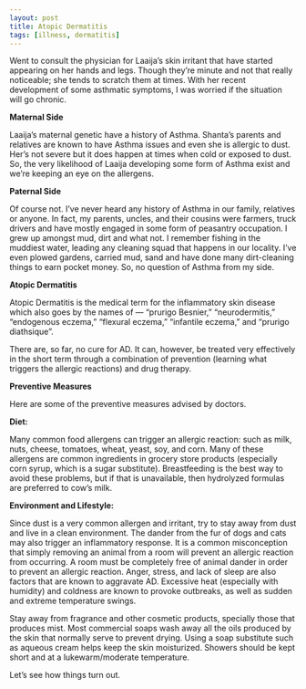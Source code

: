 ```yaml
---
layout: post
title: Atopic Dermatitis
tags: [illness, dermatitis]
---
```


Went to consult the physician for Laaija’s skin irritant that have started appearing on her hands and legs. Though they’re minute and not that really noticeable; she tends to scratch them at times. With her recent development of some asthmatic symptoms, I was worried if the situation will go chronic.

**Maternal Side**

Laaija’s maternal genetic have a history of Asthma. Shanta’s parents and relatives are known to have Asthma issues and even she is allergic to dust. Her’s not severe but it does happen at times when cold or exposed to dust. So, the very likelihood of Laaija developing some form of Asthma exist and we’re keeping an eye on the allergens.

**Paternal Side**

Of course not. I’ve never heard any history of Asthma in our family, relatives or anyone. In fact, my parents, uncles, and their cousins were farmers, truck drivers and have mostly engaged in some form of peasantry occupation. I grew up amongst mud, dirt and what not. I remember fishing in the muddiest water, leading any cleaning squad that happens in our locality. I’ve even plowed gardens, carried mud, sand and have done many dirt-cleaning things to earn pocket money. So, no question of Asthma from my side.

**Atopic Dermatitis**

Atopic Dermatitis is the medical term for the inflammatory skin disease which also goes by the names of — “prurigo Besnier,” “neurodermitis,” “endogenous eczema,” “flexural eczema,” “infantile eczema,” and “prurigo diathsique”.

There are, so far, no cure for AD. It can, however, be treated very effectively in the short term through a combination of prevention (learning what triggers the allergic reactions) and drug therapy.

**Preventive Measures**

Here are some of the preventive measures advised by doctors.

**Diet:**

Many common food allergens can trigger an allergic reaction: such as milk, nuts, cheese, tomatoes, wheat, yeast, soy, and corn. Many of these allergens are common ingredients in grocery store products (especially corn syrup, which is a sugar substitute). Breastfeeding is the best way to avoid these problems, but if that is unavailable, then hydrolyzed formulas are preferred to cow’s milk.

**Environment and Lifestyle:**

Since dust is a very common allergen and irritant, try to stay away from dust and live in a clean environment. The dander from the fur of dogs and cats may also trigger an inflammatory response. It is a common misconception that simply removing an animal from a room will prevent an allergic reaction from occurring. A room must be completely free of animal dander in order to prevent an allergic reaction. Anger, stress, and lack of sleep are also factors that are known to aggravate AD. Excessive heat (especially with humidity) and coldness are known to provoke outbreaks, as well as sudden and extreme temperature swings.

Stay away from fragrance and other cosmetic products, specially those that produces mist. Most commercial soaps wash away all the oils produced by the skin that normally serve to prevent drying. Using a soap substitute such as aqueous cream helps keep the skin moisturized. Showers should be kept short and at a lukewarm/moderate temperature.

Let’s see how things turn out.
